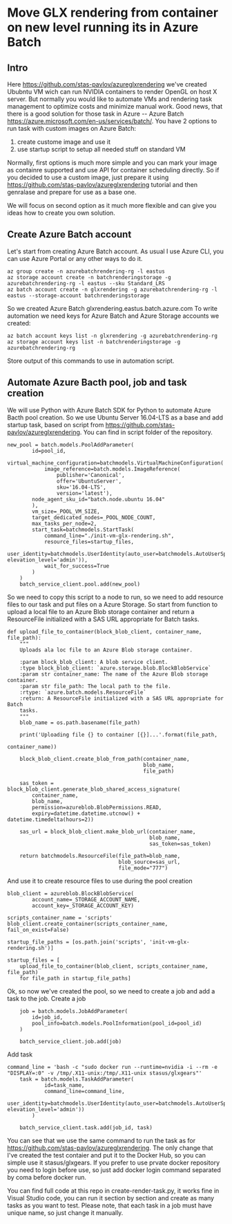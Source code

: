 # Move GLX rendering from container on new level running its in Azure Batch

## Intro
Here https://github.com/stas-pavlov/azureglxrendering we've created Ububntu VM wich can run NVIDIA containers to render OpenGL on host X server. But normally you would like to automate VMs and rendering task management to optimize costs and minimize manual work. Good news, that there is a good solution for those task in Azure -- Azure Batch https://azure.microsoft.com/en-us/services/batch/.
You have 2 options to run task with custom images on Azure Batch:
1. create custome image and use it
2. use startup script to setup all needed stuff on standard VM

Normally, first options is much more simple and you can mark your image as containre supported and use API for container scheduling directly. So if you decided to use a custom image, just prepare it using https://github.com/stas-pavlov/azureglxrendering tutorial and then genralase and prepare for use as a base one.

We will focus on second option as it much more flexible and can give you ideas how to create you own solution.

## Create Azure Batch account
Let's start from creating Azure Batch account. As usual I use Azure CLI, you can use Azure Portal or any other ways to do it.
```
az group create -n azurebatchrendering-rg -l eastus
az storage account create -n batchrenderingstorage -g azurebatchrendering-rg -l eastus --sku Standard_LRS
az batch account create -n glxrendering -g azurebatchrendering-rg -l eastus --storage-account batchrenderingstorage
```
So we created Azure Batch glxrendering.eastus.batch.azure.com
To write automation we need keys for Azure Batch and Azure Storage accounts we created:
```
az batch account keys list -n glxrendering -g azurebatchrendering-rg
az storage account keys list -n batchrenderingstorage -g azurebatchrendering-rg
```
Store output of this commands to use in automation script.

## Automate Azure Bacth pool, job and task creation
We will use Python with Azure Batch SDK for Python to automate Azure Bacth pool creation. So we use Ubuntu Server 16.04-LTS as a base and add startup task, based on script from https://github.com/stas-pavlov/azureglxrendering. You can find in script folder of the repository.
```
new_pool = batch.models.PoolAddParameter(
        id=pool_id,
        virtual_machine_configuration=batchmodels.VirtualMachineConfiguration(
            image_reference=batch.models.ImageReference(
                publisher='Canonical',
                offer='UbuntuServer',
                sku='16.04-LTS',
                version='latest'),
        node_agent_sku_id="batch.node.ubuntu 16.04"
        ),
        vm_size=_POOL_VM_SIZE,
        target_dedicated_nodes=_POOL_NODE_COUNT,
        max_tasks_per_node=2,
        start_task=batchmodels.StartTask(
            command_line="./init-vm-glx-rendering.sh",
            resource_files=startup_files,
            user_identity=batchmodels.UserIdentity(auto_user=batchmodels.AutoUserSpecification(scope='task', elevation_level='admin')),
            wait_for_success=True
        )
    )
    batch_service_client.pool.add(new_pool)
```

So we need to copy this script to a node to run, so we need to add resource files to our task and put files on a Azure Storage. So start from function to upload a local file to an Azure Blob storage container and return a ResourceFile initialized with a SAS URL appropriate for Batch tasks.

```
def upload_file_to_container(block_blob_client, container_name, file_path):
    """
    Uploads ala loc file to an Azure Blob storage container.

    :param block_blob_client: A blob service client.
    :type block_blob_client: `azure.storage.blob.BlockBlobService`
    :param str container_name: The name of the Azure Blob storage container.
    :param str file_path: The local path to the file.
    :rtype: `azure.batch.models.ResourceFile`
    :return: A ResourceFile initialized with a SAS URL appropriate for Batch
    tasks.
    """
    blob_name = os.path.basename(file_path)

    print('Uploading file {} to container [{}]...'.format(file_path,
                                                          container_name))

    block_blob_client.create_blob_from_path(container_name,
                                            blob_name,
                                            file_path)

    sas_token = block_blob_client.generate_blob_shared_access_signature(
        container_name,
        blob_name,
        permission=azureblob.BlobPermissions.READ,
        expiry=datetime.datetime.utcnow() + datetime.timedelta(hours=2))

    sas_url = block_blob_client.make_blob_url(container_name,
                                              blob_name,
                                              sas_token=sas_token)

    return batchmodels.ResourceFile(file_path=blob_name,
                                    blob_source=sas_url,
                                    file_mode="777")
```
And use it to create resource files to use during the pool creation
```
blob_client = azureblob.BlockBlobService(
        account_name=_STORAGE_ACCOUNT_NAME,
        account_key=_STORAGE_ACCOUNT_KEY)

scripts_container_name = 'scripts'
blob_client.create_container(scripts_container_name, fail_on_exist=False)

startup_file_paths = [os.path.join('scripts', 'init-vm-glx-rendering.sh')]

startup_files = [
    upload_file_to_container(blob_client, scripts_container_name, file_path)
    for file_path in startup_file_paths]
```
Ok, so now we've created the pool, so we need to create a job and add a task to the job.
Create a job
```
    job = batch.models.JobAddParameter(
        id=job_id,
        pool_info=batch.models.PoolInformation(pool_id=pool_id)
    )

    batch_service_client.job.add(job)
```
Add task
```
command_line = 'bash -c "sudo docker run --runtime=nvidia -i --rm -e "DISPLAY=:0" -v /tmp/.X11-unix:/tmp/.X11-unix stasus/glxgears"'
    task = batch.models.TaskAddParameter(
            id=task_name,
            command_line=command_line,
            user_identity=batchmodels.UserIdentity(auto_user=batchmodels.AutoUserSpecification(scope='task', elevation_level='admin'))
        )

    batch_service_client.task.add(job_id, task)
```
You can see that we use the same command to run the task as for https://github.com/stas-pavlov/azureglxrendering. The only change that I've created the test contaier and put it to the Docker Hub, so you can simple use it stasus/glxgears. If you prefer to use prvate docker repository you need to login before use, so just add docker login command separated by coma before docker run.

You can find full code at this repo in create-render-task.py, it works fine in Visual Studio code, you can run it section by section and create as many tasks as you want to test. Please note, that each task in a job must have unique name, so just change it manually.


